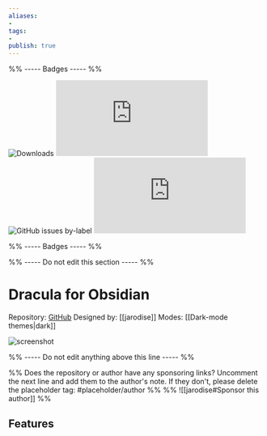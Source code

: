 ```yaml
---
aliases:
- 
tags: 
- 
publish: true
---
```


%% ----- Badges ----- %%

![Downloads](https://img.shields.io/badge/downloads-10610-573E7A?style=for-the-badge&logo=)
![GitHub last commit](https://img.shields.io/github/last-commit/jarodise/Dracula-for-Obsidian.md?color=573E7A&label=last%20update&logo=github&style=for-the-badge)
![GitHub issues by-label](https://img.shields.io/github/issues/jarodise/Dracula-for-Obsidian.md/help%20wanted?color=573E7A&logo=github&style=for-the-badge) 
![GitHub Repo stars](https://img.shields.io/github/stars/jarodise/Dracula-for-Obsidian.md?color=573E7A&logo=github&style=for-the-badge)

%% ----- Badges ----- %%

%% ----- Do not edit this section ----- %%

# Dracula for Obsidian

Repository: [GitHub](https://github.com/jarodise/Dracula-for-Obsidian.md)
Designed by: [[jarodise]]
Modes: [[Dark-mode themes|dark]]



![screenshot](https://github.com/jarodise/Dracula-for-Obsidian.md/raw/master/screencap.jpg)

%% ----- Do not edit anything above this line ----- %% 

%% Does the repository or author have any sponsoring links? Uncomment the next line and add them to the author's note. If they don't, please delete the placeholder tag: #placeholder/author %%
%% ![[jarodise#Sponsor this author]] %%


## Features


